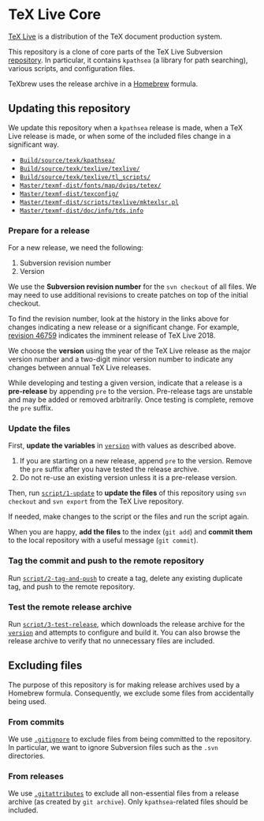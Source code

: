 # TeX Live Core

[TeX Live] is a distribution of the TeX document production system.

[TeX Live]: https://www.tug.org/texlive/

This repository is a clone of core parts of the TeX Live Subversion
[repository]. In particular, it contains `kpathsea` (a library for path
searching), various scripts, and configuration files.

TeXbrew uses the release archive in a [Homebrew] formula.

[repository]: https://www.tug.org/texlive/svn/
[Homebrew]: https://brew.sh/

## Updating this repository

We update this repository when a `kpathsea` release is made, when a TeX Live
release is made, or when some of the included files change in a significant way.

* [`Build/source/texk/kpathsea/`](https://www.tug.org/svn/texlive/trunk/Build/source/texk/kpathsea/?sortby=date&view=log)
* [`Build/source/texk/texlive/texlive/`](https://www.tug.org/svn/texlive/trunk/Build/source/texk/texlive/?sortby=date&view=log)
* [`Build/source/texk/texlive/tl_scripts/`](https://www.tug.org/svn/texlive/trunk/Build/source/texk/texlive/tl_scripts/?sortby=date&view=log)
* [`Master/texmf-dist/fonts/map/dvips/tetex/`](https://www.tug.org/svn/texlive/trunk/Master/texmf-dist/fonts/map/dvips/tetex?sortby=date&view=log)
* [`Master/texmf-dist/texconfig/`](https://www.tug.org/svn/texlive/trunk/Master/texmf-dist/texconfig?sortby=date&view=log)
* [`Master/texmf-dist/scripts/texlive/mktexlsr.pl`](https://www.tug.org/svn/texlive/trunk/Master/texmf-dist/scripts/texlive/mktexlsr.pl?sortby=date&view=log)
* [`Master/texmf-dist/doc/info/tds.info`](https://www.tug.org/svn/texlive/trunk/Master/texmf-dist/doc/info/tds.info?sortby=date&view=log)

### Prepare for a release

For a new release, we need the following:

1. Subversion revision number
2. Version

We use the **Subversion revision number** for the `svn checkout` of all files.
We may need to use additional revisions to create patches on top of the initial
checkout.

To find the revision number, look at the history in the links above for changes
indicating a new release or a significant change. For example, [revision 46759]
indicates the imminent release of TeX Live 2018.

[revision 46759]: https://www.tug.org/svn/texlive?view=revision&sortby=date&revision=46759

We choose the **version** using the year of the TeX Live release as the major
version number and a two-digit minor version number to indicate any changes
between annual TeX Live releases.

While developing and testing a given version, indicate that a release is a
**pre-release** by appending `pre` to the version. Pre-release tags are unstable
and may be added or removed arbitrarily. Once testing is complete, remove the
`pre` suffix.

### Update the files

First, **update the variables** in [`version`](./version) with values as
described above.

1. If you are starting on a new release, append `pre` to the version. Remove the
   `pre` suffix after you have tested the release archive.
2. Do not re-use an existing version unless it is a pre-release version.

Then, run [`script/1-update`](./script/1-update) to **update the files** of this
repository using `svn checkout` and `svn export` from the TeX Live repository.

If needed, make changes to the script or the files and run the script again.

When you are happy, **add the files** to the index (`git add`) and **commit
them** to the local repository with a useful message (`git commit`).

### Tag the commit and push to the remote repository

Run [`script/2-tag-and-push`](./script/2-tag-and-push) to create a tag, delete
any existing duplicate tag, and push to the remote repository.

### Test the remote release archive

Run [`script/3-test-release`](./script/3-test-release), which downloads the
release archive for the [`version`](./version) and attempts to configure and
build it. You can also browse the release archive to verify that no unnecessary
files are included.

## Excluding files

The purpose of this repository is for making release archives used by a Homebrew
formula. Consequently, we exclude some files from accidentally being used.

### From commits

We use [`.gitignore`](./.gitignore) to exclude files from being committed to the
repository. In particular, we want to ignore Subversion files such as the `.svn`
directories.

### From releases

We use [`.gitattributes`](./.gitattributes) to exclude all non-essential files
from a release archive (as created by `git archive`). Only `kpathsea`-related
files should be included.
